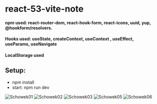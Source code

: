 # react-53-vite-note
#### npm used: react-router-dom, react-hook-form, react-icons, uuid, yup, @hookform/resolvers.
#### Hooks used: useState, createContext, useContext , useEffect, useParams, useNavigate
#### LocalStorage used
## Setup:
* npm install
* start: npm run dev

![Schowek01](https://user-images.githubusercontent.com/61388692/213889564-77afb066-56c5-4792-b2d3-a0cca9650d7d.png)
![Schowek02](https://user-images.githubusercontent.com/61388692/213889568-fec881d2-ef20-4109-a32d-5a07c479655f.png)
![Schowek03](https://user-images.githubusercontent.com/61388692/213889581-ab3f4f81-e55e-48af-8112-7cb7270fa4e9.png)
![Schowek05](https://user-images.githubusercontent.com/61388692/213889591-36589137-61d0-4617-a28a-b9986f6743ba.png)
![Schowek06](https://user-images.githubusercontent.com/61388692/213889595-d684e00f-bde1-4c48-ae9f-36e1952a91d4.png)


